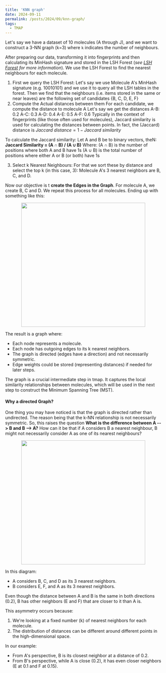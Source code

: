 ```yaml
---
title: 'KNN graph'
date: 2024-09-11
permalink: /posts/2024/09/knn-graph/
tags:
  - TMAP
---
```


Let's say we have a dataset of 10 molecules (A through J), and we want to construct a 3-NN graph (k=3) where `k` indicates the number of neighbours.  

After preparing our data, transforming it into fingerprints and then calculating its MinHash signature and stored in the LSH Forest (_see [LSH Forest]() for more information_). We use the LSH Forest to find the nearest neighbours for each molecule. 

1. First we query the LSH Forest: 
Let's say we use Molecule A's MinHash signature (e.g. 10010101) and we use it to query all the LSH tables in the forest. Then we find that the neighbours (i.e. items stored in the same or near leaves) are the following set of candidates {B, C, D, E, F}
2. Compute the Actual distances between them
For each candidate, we compute the distance to molecule A
Let's say we get the distances A-B: 0.2 A-C: 0.3 A-D: 0.4 A-E: 0.5 A-F: 0.6
Typically in the context of  fingerprints (like those often used for molecules), Jaccard similarity is used for calculating the distances between points. 
In fact, the (Jaccard) distance is 
$Jaccard\ distance = 1- Jaccard\ similarity$

To calculate the Jaccard similarity: 
Let A and B be to binary vectors, theN:
**Jaccard Similarity = (A ∩ B) / (A ∪ B)**
Where: (A ∩ B) is the number of positions where both A and B have 1s (A ∪ B) is the total number of positions where either A or B (or both) have 1s

3. Select k Nearest Neighbours: 
For that we sort these by distance and select the top k (in this case, 3):
Molecule A's 3 nearest neighbors are B, C, and D.

Now our objective is t **create the Edges in the Graph**. For molecule A, we create B, C and D. We repeat this process for all molecules. Ending up with something like this:
<div style="text-align: center;">
  <image src='/images/knn-graph.png' width="400px">
</div>

The result is a graph where:

- Each node represents a molecule.
- Each node has outgoing edges to its k nearest neighbors.
- The graph is directed (edges have a direction) and not necessarily symmetric.
- Edge weights could be stored (representing distances) if needed for later steps.

The graph is a crucial intermediate step in tmap. It captures the local similarity relationships between molecules, which will be used in the next step to construct the Minimum Spanning Tree (MST).

#### Why a directed Graph? 
One thing you may have noticed is that the graph is directed rather than undirected. The reason being that the k-NN relationship is not necessarily symmetric. 
So, this raises the question **What is the difference between A --> B and B --> A?** 
How can it be that if A considers B a nearest neighbour, B might not necessarily consider A as one of its nearest neighbours? 
<div style="text-align: center;">
  <image src='/images/directed-graph.png' width="400px">
</div>


In this diagram:

- A considers B, C, and D as its 3 nearest neighbors.
- B considers E, F, and A as its 3 nearest neighbors.

Even though the distance between A and B is the same in both directions (0.2), B has other neighbors (E and F) that are closer to it than A is.

This asymmetry occurs because:
1. We're looking at a fixed number (k) of nearest neighbors for each molecule.
2. The distribution of distances can be different around different points in the high-dimensional space.

In our example:
- From A's perspective, B is its closest neighbor at a distance of 0.2.
- From B's perspective, while A is close (0.2), it has even closer neighbors (E at 0.1 and F at 0.15).


